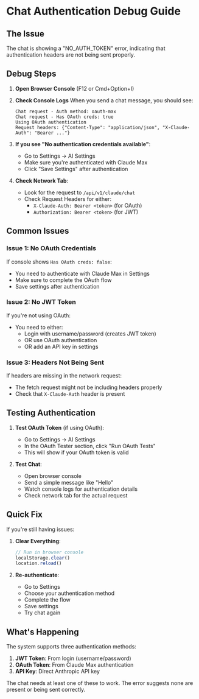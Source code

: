 # Chat Authentication Debug Guide

## The Issue
The chat is showing a "NO_AUTH_TOKEN" error, indicating that authentication headers are not being sent properly.

## Debug Steps

1. **Open Browser Console** (F12 or Cmd+Option+I)

2. **Check Console Logs**
   When you send a chat message, you should see:
   ```
   Chat request - Auth method: oauth-max
   Chat request - Has OAuth creds: true
   Using OAuth authentication
   Request headers: {"Content-Type": "application/json", "X-Claude-Auth": "Bearer ..."}
   ```

3. **If you see "No authentication credentials available"**:
   - Go to Settings → AI Settings
   - Make sure you're authenticated with Claude Max
   - Click "Save Settings" after authentication

4. **Check Network Tab**:
   - Look for the request to `/api/v1/claude/chat`
   - Check Request Headers for either:
     - `X-Claude-Auth: Bearer <token>` (for OAuth)
     - `Authorization: Bearer <token>` (for JWT)

## Common Issues

### Issue 1: No OAuth Credentials
If console shows `Has OAuth creds: false`:
- You need to authenticate with Claude Max in Settings
- Make sure to complete the OAuth flow
- Save settings after authentication

### Issue 2: No JWT Token
If you're not using OAuth:
- You need to either:
  - Login with username/password (creates JWT token)
  - OR use OAuth authentication
  - OR add an API key in settings

### Issue 3: Headers Not Being Sent
If headers are missing in the network request:
- The fetch request might not be including headers properly
- Check that `X-Claude-Auth` header is present

## Testing Authentication

1. **Test OAuth Token** (if using OAuth):
   - Go to Settings → AI Settings
   - In the OAuth Tester section, click "Run OAuth Tests"
   - This will show if your OAuth token is valid

2. **Test Chat**:
   - Open browser console
   - Send a simple message like "Hello"
   - Watch console logs for authentication details
   - Check network tab for the actual request

## Quick Fix

If you're still having issues:

1. **Clear Everything**:
   ```javascript
   // Run in browser console
   localStorage.clear()
   location.reload()
   ```

2. **Re-authenticate**:
   - Go to Settings
   - Choose your authentication method
   - Complete the flow
   - Save settings
   - Try chat again

## What's Happening

The system supports three authentication methods:
1. **JWT Token**: From login (username/password)
2. **OAuth Token**: From Claude Max authentication  
3. **API Key**: Direct Anthropic API key

The chat needs at least one of these to work. The error suggests none are present or being sent correctly.